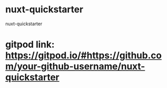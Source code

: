 # nuxt-quickstarter
nuxt-quickstarter

# gitpod link: https://gitpod.io/#https://github.com/your-github-username/nuxt-quickstarter
